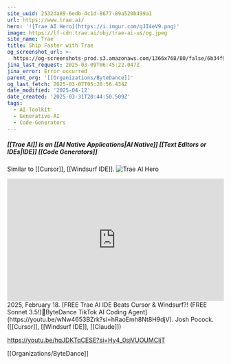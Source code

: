 ```yaml
---
site_uuid: 2532da89-6edb-4c1d-8677-89a520b499a1
url: https://www.trae.ai/
hero: '![Trae AI Hero](https://i.imgur.com/qJI4eV9.png)'
image: https://lf-cdn.trae.ai/obj/trae-ai-us/og.jpeg
site_name: Trae
title: Ship Faster with Trae
og_screenshot_url: >-
  https://og-screenshots-prod.s3.amazonaws.com/1366x768/80/false/6b34f9e65ca9d66ebb883d04c7169192623329b90460fdb514571a4245d82d8a.jpeg
jina_last_request: 2025-03-09T06:45:22.047Z
jina_error: Error occurred
parent_org: '[[Organizations/ByteDance]]'
og_last_fetch: 2025-03-07T05:20:56.434Z
date_modified: '2025-04-12'
date_created: '2025-03-31T20:44:50.509Z'
tags:
  - AI-Toolkit
  - Generative-AI
  - Code-Generators
---
```


































































##### [[Trae AI]] is an  [[AI Native Applications|AI Native]] [[Text Editors or IDEs|IDE]] [[Code Generators]]
Similar to [[Cursor]], [[Windsurf IDE]].
![Trae AI Hero](https://i.imgur.com/qJI4eV9.png)

<iframe 
  style="aspect-ratio:16/9;width:100%;height:auto" 
  src="https://www.youtube.com/embed/wNw4653BZrk?si=hRaoEmh8Nt8H9djV" 
  title="YouTube video player" 
  frameborder="0" 
  allow="accelerometer; autoplay; clipboard-write; encrypted-media; gyroscope; picture-in-picture; web-share" 
  referrerpolicy="strict-origin-when-cross-origin" 
  allowfullscreen
></iframe>
2025, February 18. [FREE Trae AI IDE Beats Cursor & Windsurf?! (FREE Sonnet 3.5!)🤖ByteDance TikTok AI Coding Agent](https://youtu.be/wNw4653BZrk?si=hRaoEmh8Nt8H9djV). Josh Pocock. ([[Cursor]], [[Windsurf IDE]], [[Claude]])


https://youtu.be/hqJDKTqCESE?si=Hy4_0sjVUOUMCljT

[[Organizations/ByteDance]]

